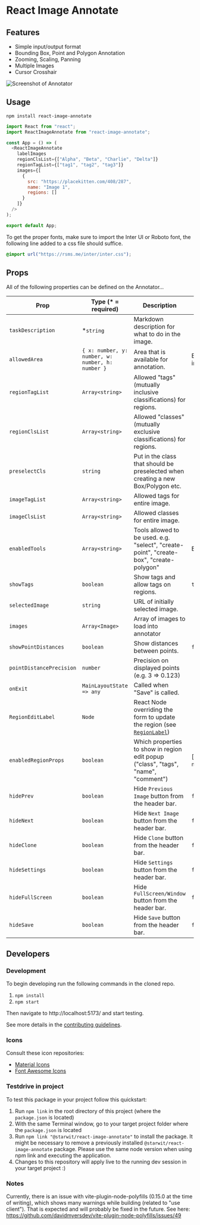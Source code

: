 # React Image Annotate

## Features

- Simple input/output format
- Bounding Box, Point and Polygon Annotation
- Zooming, Scaling, Panning
- Multiple Images
- Cursor Crosshair

![Screenshot of Annotator](https://user-images.githubusercontent.com/1910070/51199716-83c72080-18c5-11e9-837c-c3a89c8caef4.png)

## Usage

`npm install react-image-annotate`

```javascript
import React from "react";
import ReactImageAnnotate from "react-image-annotate";

const App = () => (
  <ReactImageAnnotate
    labelImages
    regionClsList={["Alpha", "Beta", "Charlie", "Delta"]}
    regionTagList={["tag1", "tag2", "tag3"]}
    images={[
      {
        src: "https://placekitten.com/408/287",
        name: "Image 1",
        regions: []
      }
    ]}
  />
);

export default App;

```

To get the proper fonts, make sure to import the Inter UI or Roboto font, the
following line added to a css file should suffice.

```css
@import url("https://rsms.me/inter/inter.css");
```

## Props

All of the following properties can be defined on the Annotator...

| Prop                     | Type (\* = required)                             | Description                                                                             | Default       |
| ------------------------ | ------------------------------------------------ | --------------------------------------------------------------------------------------- | ------------- |
| `taskDescription`        | \*`string`                                       | Markdown description for what to do in the image.                                       |               |
| `allowedArea`            | `{ x: number, y: number, w: number, h: number }` | Area that is available for annotation.                                                  | Entire image. |
| `regionTagList`          | `Array<string>`                                  | Allowed "tags" (mutually inclusive classifications) for regions.                        |               |
| `regionClsList`          | `Array<string>`                                  | Allowed "classes" (mutually exclusive classifications) for regions.           
| `preselectCls`          | `string`                                          |  Put in the class that should be preselected when creating a new Box/Polygon etc.           |               |
| `imageTagList`           | `Array<string>`                                  | Allowed tags for entire image.                                                          |               |
| `imageClsList`           | `Array<string>`                                  | Allowed classes for entire image.                                                       |               |
| `enabledTools`           | `Array<string>`                                  | Tools allowed to be used. e.g. "select", "create-point", "create-box", "create-polygon" | Everything.   |
| `showTags`               | `boolean`                                        | Show tags and allow tags on regions.                                                    | `true`        |
| `selectedImage`          | `string`                                         | URL of initially selected image.                                                        |               |
| `images`                 | `Array<Image>`                                   | Array of images to load into annotator                                                  |               |
| `showPointDistances`     | `boolean`                                        | Show distances between points.                                                          | `false`       |
| `pointDistancePrecision` | `number`                                         | Precision on displayed points (e.g. 3 => 0.123)                                         |               |
| `onExit`                 | `MainLayoutState => any`                         | Called when "Save" is called.                                                           |               |
| `RegionEditLabel`        | `Node`                                           | React Node overriding the form to update the region (see [`RegionLabel`](https://github.com/waoai/react-image-annotate/blob/master/src/RegionLabel/index.js))                                                          |               |
| `enabledRegionProps`     | `boolean`                                        | Which properties to show in region edit popup ("class", "tags", "name", "comment")      | [`class`, `name`] |
| `hidePrev`               | `boolean`                                        | Hide `Previous Image` button from the header bar.                                       | `false`       |
| `hideNext`               | `boolean`                                        | Hide `Next Image` button from the header bar.                                           | `false`       |
| `hideClone`              | `boolean`                                        | Hide `Clone` button from the header bar.                                                | `false`       |
| `hideSettings`           | `boolean`                                        | Hide `Settings` button from the header bar.                                             | `false`       |
| `hideFullScreen`         | `boolean`                                        | Hide `FullScreen/Window` button from the header bar.                                    | `false`       |
| `hideSave`               | `boolean`                                        | Hide `Save` button from the header bar.                                                 | `false`       |

## Developers

### Development

To begin developing run the following commands in the cloned repo.

1. `npm install`
2. `npm start`

Then navigate to http://localhost:5173/ and start testing.

See more details in the [contributing guidelines](https://github.com/waoai/react-image-annotate/wiki/Setup-for-Development).

### Icons

Consult these icon repositories:

- [Material Icons](https://material.io/tools/icons/)
- [Font Awesome Icons](https://fontawesome.com/icons?d=gallery&m=free)

### Testdrive in project
To test this package in your project follow this quickstart:
1. Run `npm link` in the root directory of this project (where the `package.json` is located)
2. With the same Terminal window, go to your target project folder where the `package.json` is located
3. Run `npm link "@starwit/react-image-annotate"` to install the package. It might be necessary to remove a previously installed `@starwit/react-image-annotate` package. Please use the same node version when using npm link and executing the application. 
4. Changes to this repository will apply live to the running dev session in your target project :)


### Notes
Currently, there is an issue with vite-plugin-node-polyfills (0.15.0 at the time of writing), 
which shows many warnings while building (related to "use client"). That is expected and will probably be fixed in the future. See here: https://github.com/davidmyersdev/vite-plugin-node-polyfills/issues/49 
